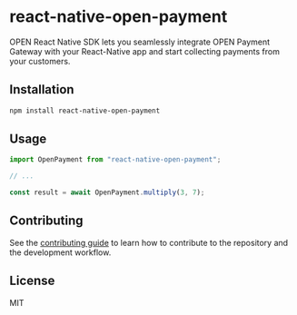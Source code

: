 # react-native-open-payment

OPEN React Native SDK lets you seamlessly integrate OPEN Payment Gateway with your React-Native app and start collecting payments from your customers.

## Installation

```sh
npm install react-native-open-payment
```

## Usage

```js
import OpenPayment from "react-native-open-payment";

// ...

const result = await OpenPayment.multiply(3, 7);
```

## Contributing

See the [contributing guide](CONTRIBUTING.md) to learn how to contribute to the repository and the development workflow.

## License

MIT
